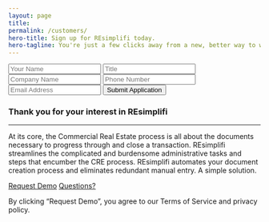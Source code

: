 ```yaml
---
layout: page
title:
permalink: /customers/
hero-title: Sign up for REsimplifi today.
hero-tagline: You're just a few clicks away from a new, better way to work.
---
```


<section class="customers">

  <article class="form">
    <form action="https://getsimpleform.com/messages?form_api_token=7f4510769ba69eb6a2c7eb5ae3f27383" method="post">
      <!-- the redirect_to is optional, the form will redirect to the referrer on submission -->
      <input type='hidden' name='redirect_to' value='<the complete return url e.g. http://fooey.com/thank-you.html>' />
      <!-- all your input fields here.... -->
      <input type="text" name="contact-name" id="" placeholder="Your Name">
      <input type="text" name="contact-title" id="" placeholder="Title">
      <input type="text" name="company-name" id="" placeholder="Company Name">
      <input type="text" name="contact-phone" id="" placeholder="Phone Number">
      <input type="text" name="contact-email" id="" placeholder="Email Address">
      <input type='submit' value='Submit Application' />
    </form>
  </article>

  <article>
    <h1>Thank you for your interest in REsimplifi</h1><hr>
    <p>At its core, the Commercial Real Estate process is all about the documents necessary to progress through and close a transaction. REsimplifi streamlines the complicated and burdensome administrative tasks and steps that encumber the CRE process. REsimplifi automates your document creation process and eliminates redundant manual entry. A simple solution.</p>
    <a href="" class="button">Request Demo</a>
    <a href="" class="button">Questions?</a>
    <p>By clicking “Request Demo”, you agree to our Terms of Service and privacy policy.</p>
  </article>

</section>
